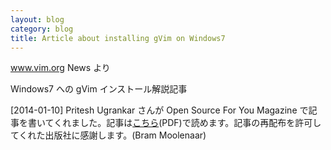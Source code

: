 ```yaml
---
layout: blog
category: blog
title: Article about installing gVim on Windows7
---
```


www.vim.org News より

Windows7 への gVim インストール解説記事

[2014-01-10] Pritesh Ugrankar さんが Open Source For You Magazine で記事を書いてくれました。記事は[こちら](http://www.vim.org/ugrankar.pdf)(PDF)で読めます。記事の再配布を許可してくれた出版社に感謝します。(Bram Moolenaar)

